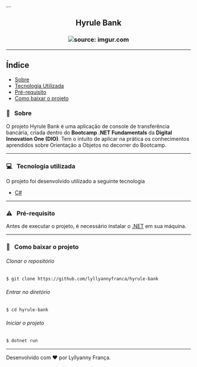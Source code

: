 <img src="https://cdn.emojidex.com/emoji/seal/rupee.png" alt="rupee" title="rupee" style="zoom:25%;" />

<h2 align="center"> Hyrule Bank </h2>



<h3 align="center"><img src="https://i.imgur.com/AfFuU1w.png" title="source: imgur.com"/></h3>



---

##  Índice

- [Sobre](#-sobre)
- [Tecnologia Utilizada](#-tecnologia-utilizada)
- [Pré-requisito](#-pré-requisito)
- [Como baixar o projeto](#-como-baixar-o-projeto)



### :bookmark: &nbsp; Sobre

O projeto Hyrule Bank é uma aplicação de console de transferência bancária, criada dentro do **Bootcamp .NET Fundamentals** da **Digital Innovation One (DIO)**. Tem o intuito de aplicar na prática os conhecimentos aprendidos sobre Orientação a Objetos no decorrer do Bootcamp. 

---

### :computer: &nbsp; Tecnologia utilizada

O projeto foi desenvolvido utilizado a seguinte tecnologia

- [C#](https://docs.microsoft.com/pt-br/dotnet/csharp/language-reference/language-specification/introduction)

---

### :warning:  &nbsp; Pré-requisito

Antes de executar o projeto, é necessário instalar o [.NET](https://dotnet.microsoft.com/download) em sua máquina.

---


### :open_file_folder: &nbsp; Como baixar o projeto

###### Clonar o repositório
```bash
$ git clone https://github.com/lyllyannyfranca/hyrule-bank
````
###### Entrar no diretório
````bash
$ cd hyrule-bank
````
###### Iniciar o projeto
````bash
$ dotnet run
````
---

Desenvolvido com :heart: por Lyllyanny França.

